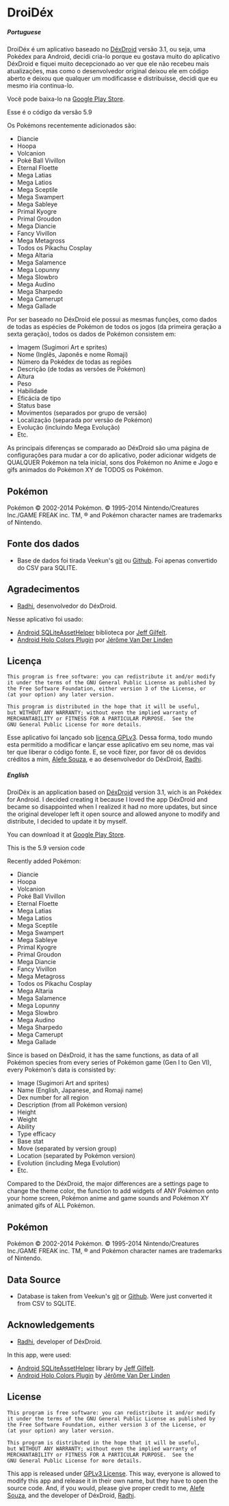 DroiDéx
=======

##### Portuguese

DroiDéx é um aplicativo baseado no [DéxDroid](https://github.com/RadhiFadlillah/Pokedex) versão 3.1, ou seja, uma Pokédex para Android, decidi cria-lo porque eu gostava muito do aplicativo DéxDroid e fiquei muito decepcionado ao ver que ele não recebeu mais atualizações, mas como o desenvolvedor original deixou ele em código aberto e deixou que qualquer um modificasse e distribuísse, decidi que eu mesmo iria continua-lo.

Você pode baixa-lo na [Google Play Store](http://play.google.com/store/apps/details?id=aloogle.pokedex).

Esse é o código da versão 5.9

Os Pokémons recentemente adicionados são:

* Diancie
* Hoopa
* Volcanion
* Poké Ball Vivillon
* Eternal Floette
* Mega Latias
* Mega Latios
* Mega Sceptile
* Mega Swampert
* Mega Sableye
* Primal Kyogre
* Primal Groudon
* Mega Diancie
* Fancy Vivillon
* Mega Metagross
* Todos os Pikachu Cosplay
* Mega Altaria
* Mega Salamence
* Mega Lopunny
* Mega Slowbro
* Mega Audino
* Mega Sharpedo
* Mega Camerupt
* Mega Gallade

Por ser baseado no DéxDroid ele possui as mesmas funções, como dados de todas as espécies de Pokémon de todos os jogos (da primeira geração a sexta geração), todos os dados de Pokémon consistem em:

* Imagem (Sugimori Art e sprites)
* Nome (Inglês, Japonês e nome Romaji)
* Número da Pokédex de todas as regiões 
* Descrição (de todas as versões de Pokémon)
* Altura
* Peso
* Habilidade
* Eficácia de tipo
* Status base
* Movimentos (separados por grupo de versão)
* Localização (separada por versão de Pokémon)
* Evolução (incluindo Mega Evolução)
* Etc.

As principais diferenças se comparado ao DéxDroid são uma página de configurações para mudar a cor do aplicativo, poder adicionar widgets de QUALQUER Pokémon na tela inicial, sons dos Pokémon no Anime e Jogo e gifs animados do Pokémon XY de TODOS os Pokémon.

Pokémon
-------
Pokémon © 2002-2014 Pokémon. © 1995-2014 Nintendo/Creatures Inc./GAME FREAK inc. TM, ® and Pokémon character names are trademarks of Nintendo.

Fonte dos dados
-----------
*  Base de dados foi tirada Veekun's [git](http://git.veekun.com/pokedex.git/tree/HEAD:/pokedex/data/csv) ou [Github](https://github.com/veekun/pokedex). Foi apenas convertido do CSV para SQLITE.

Agradecimentos
---------------
* [Radhi](https://github.com/RadhiFadlillah), desenvolvedor do DéxDroid.

Nesse aplicativo foi usado:
*  [Android SQLiteAssetHelper](https://github.com/jgilfelt/android-sqlite-asset-helper) biblioteca por [Jeff Gilfelt](https://github.com/jgilfelt).
*  [Android Holo Colors Plugin](https://github.com/jeromevdl/android-holo-colors-idea-plugin) por [Jérôme Van Der Linden](https://github.com/jeromevdl)

Licença
----------
    This program is free software: you can redistribute it and/or modify
    it under the terms of the GNU General Public License as published by
    the Free Software Foundation, either version 3 of the License, or
    (at your option) any later version.

    This program is distributed in the hope that it will be useful,
    but WITHOUT ANY WARRANTY; without even the implied warranty of
    MERCHANTABILITY or FITNESS FOR A PARTICULAR PURPOSE.  See the
    GNU General Public License for more details.
    
Esse aplicativo foi lançado sob [licença GPLv3](http://choosealicense.com/licenses/gpl-v3/). Dessa forma, todo mundo esta permitido a modificar e lançar esse aplicativo em seu nome, mas vai ter que liberar o código fonte. E, se você fizer, por favor dê os devidos créditos a mim, [Alefe Souza](https://github.com/alefesouza), e ao desenvolvedor do DéxDroid, [Radhi](https://github.com/RadhiFadlillah).

##### English

DroiDéx is an application based on [DéxDroid](https://github.com/Acrophobic/Pokedex) version 3.1, wich is an Pokédex for Android. I decided creating it because I loved the app DéxDroid and became so disappointed when I realized it had no more updates, but since the original developer left it open source and allowed anyone to modify and distribute, I decided to update it by myself.

You can download it at [Google Play Store](http://play.google.com/store/apps/details?id=aloogle.pokedex).

This is the 5.9 version code

Recently added Pokémon:

* Diancie
* Hoopa
* Volcanion
* Poké Ball Vivillon
* Eternal Floette
* Mega Latias
* Mega Latios
* Mega Sceptile
* Mega Swampert
* Mega Sableye
* Primal Kyogre
* Primal Groudon
* Mega Diancie
* Fancy Vivillon
* Mega Metagross
* Todos os Pikachu Cosplay
* Mega Altaria
* Mega Salamence
* Mega Lopunny
* Mega Slowbro
* Mega Audino
* Mega Sharpedo
* Mega Camerupt
* Mega Gallade

Since is based on DéxDroid, it has the same functions, as data of all Pokémon species from every series of Pokémon game (Gen I to Gen VI), every Pokémon's data is consisted by:

* Image (Sugimori Art and sprites)
* Name (English, Japanese, and Romaji name)
* Dex number for all region
* Description (from all Pokémon version)
* Height
* Weight
* Ability
* Type efficacy
* Base stat
* Move (separated by version group)
* Location (separated by Pokémon version)
* Evolution (including Mega Evolution)
* Etc.

Compared to the DéxDroid, the major differences are a settings page to change the theme color, the function to add widgets of ANY Pokémon onto your home screen, Pokémon anime and game sounds and Pokémon XY animated gifs of ALL Pokémon.

Pokémon
-------
Pokémon © 2002-2014 Pokémon. © 1995-2014 Nintendo/Creatures Inc./GAME FREAK inc. TM, ® and Pokémon character names are trademarks of Nintendo.

Data Source
-----------
*  Database is taken from Veekun's [git](http://git.veekun.com/pokedex.git/tree/HEAD:/pokedex/data/csv) or [Github](https://github.com/veekun/pokedex). Were just converted it from CSV to SQLITE.

Acknowledgements
---------------
* [Radhi](https://github.com/RadhiFadlillah), developer of DéxDroid.

In this app, were used:
*  [Android SQLiteAssetHelper](https://github.com/jgilfelt/android-sqlite-asset-helper) library by [Jeff Gilfelt](https://github.com/jgilfelt).
*  [Android Holo Colors Plugin](https://github.com/jeromevdl/android-holo-colors-idea-plugin) by [Jérôme Van Der Linden](https://github.com/jeromevdl)

License
----------
    This program is free software: you can redistribute it and/or modify
    it under the terms of the GNU General Public License as published by
    the Free Software Foundation, either version 3 of the License, or
    (at your option) any later version.

    This program is distributed in the hope that it will be useful,
    but WITHOUT ANY WARRANTY; without even the implied warranty of
    MERCHANTABILITY or FITNESS FOR A PARTICULAR PURPOSE.  See the
    GNU General Public License for more details.
    
This app is released under [GPLv3 License](http://choosealicense.com/licenses/gpl-v3/). This way, everyone is allowed to modify this app and release it in their own name, but they have to open the source code. And, if you would, please give proper credit to me, [Alefe Souza](https://github.com/alefesouza), and the developer of DéxDroid, [Radhi](https://github.com/RadhiFadlillah).
